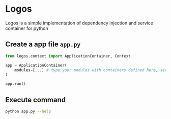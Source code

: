 # Logos

Logos is a simple implementation of dependency injection and service container for python 


## Create a app file `app.py`

```py
from logos.context import ApplicationContainer, Context

app = ApplicationContainer(
    modules=[...] # type your modules with containers defined here, see a logos/__init__.py file to understand about container declaration
)

app.run()
```


## Execute command

```sh
python app.py --help
```
